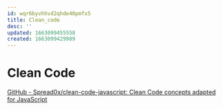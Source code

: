 ```yaml
---
id: wqr6byvhhvd2qhde40pmfx5
title: Clean_code
desc: ''
updated: 1663099455558
created: 1663099429989
---
```


# Clean Code

[GitHub - Spread0x/clean-code-javascript: Clean Code concepts adapted for JavaScript](https://github.com/Spread0x/clean-code-javascript)
